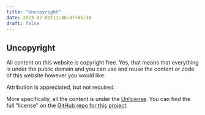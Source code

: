 ```yaml
---
title: "Uncopyright"
date: 2023-07-01T11:46:07+05:30
draft: false
---
```


## Uncopyright

All content on this website is copyright free. Yes, that means that everything is under the public domain and you can use and reuse the content or code of this website however you would like.

Attribution is appreciated, but not required.

More specifically, all the content is under the [Unlicense](https://unlicense.org/). You can find the full "license" on the [GitHub repo for this project](https://github.com/saqibmir1/saqibmir1.github.io/blob/master/LICENSE.md).
